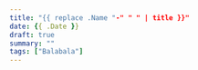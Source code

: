 ```yaml
---
title: "{{ replace .Name "-" " " | title }}"
date: {{ .Date }}
draft: true
summary: ""
tags: ["Balabala"]
---
```


